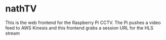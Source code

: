 # nathTV

This is the web frontend for the Raspberry Pi CCTV. The Pi pushes a video feed to AWS Kinesis and this frontend grabs a session URL for the HLS stream